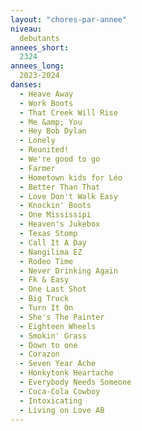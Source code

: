 ```yaml
---
layout: "chores-par-annee"
niveau:
  debutants
annees_short:
  2324
annees_long:
  2023-2024
danses:
  - Heave Away
  - Work Boots
  - That Creek Will Rise
  - Me &amp; You
  - Hey Bob Dylan
  - Lonely
  - Reunited!
  - We're good to go
  - Farmer
  - Hometown kids for Léo
  - Better Than That
  - Love Don't Walk Easy
  - Knockin' Boots
  - One Mississipi
  - Heaven's Jukebox
  - Texas Stomp
  - Call It A Day
  - Nangilima EZ
  - Rodeo Time
  - Never Drinking Again
  - Fk & Easy
  - One Last Shot
  - Big Truck
  - Turn It On
  - She's The Painter
  - Eighteen Wheels
  - Smokin' Grass
  - Down to one
  - Corazon
  - Seven Year Ache
  - Honkytonk Heartache
  - Everybody Needs Someone
  - Coca-Cola Cowboy
  - Intoxicating
  - Living on Love AB
---
```

